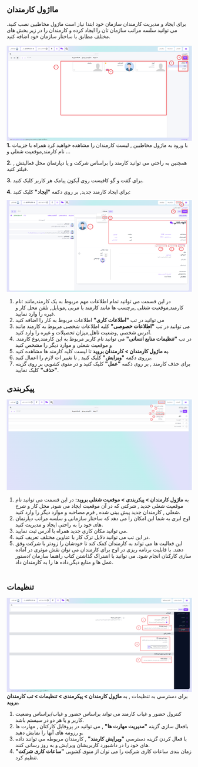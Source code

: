 ## مااژول کارمندان
برای ایجاد و مدیریت کارمندان سازمان خود ابتدا نیاز است ماژول مخاطبین نصب کنید.
می توانید سلسه مراتب سازمان تان را ایجاد کرده و کارمندان را در زیر بخش های مختلف مطابق با ساختار سازمان خود اضافه کنید.
<br></br>
![](img/HR1.png)
**1.** با ورود به ماژول مخاطبین , لیست کارمندان را مشاهده خواهید کرد همراه با جزییات نام کارمند,موقعیت شغلی و ...


**2.** همچنین به راحتی می توانید کارمند را براساس شرکت و یا دپارتمان محل فعالیتش , فیلتر کنید.

**3.** برای گفت و گو کافیست روی آیکون پیامک هر کاربر کلیک کنید.

**4.** برای ایجاد کارمند جدید, بر روی دکمه
<b>"ایجاد"</b> کلیک کنید:

![](img/HR2.png)
1) در این قسمت می توانید تمام اطلاعات مهم مربوط به یک کارمند,مانند :نام کارمند,موقعیت شغلی ,برچسب ها مانند کارمند یا مربی ,موبایل, تلفن محل کار و غیره را وارد نمایید.
2)  می توانید در تب **"اطلاعات کاری"** اطلاعات مربوط به کار را اضافه کنید
3) می توانید در تب **"اطلاعات خصوصی"**  کلیه اطلاعات شخصی مربوط به کارمند مانند آدرس شخصی ,وضعیت تاهل,میزان تحصیلات و غیره را وارد کنید.
4)  .در تب **"تنظیمات منابع انسانی"** می توانید نام کاربر مربوط به این کارمند,نوع کارمند و موقعیت شغلی و موارد دیگر را مشخص کنید
5) **به ماژول کارمندان > کارمندان بروید** تا لیست کلیه کارمند ها مشاهده کنید.
6) برروی دکمه **"ویرایش"** کلیک کنید , تا تغییر ات لازم را اعمال کنید.
7) برای حذف کارمند , بر روی دکمه **"عمل"** کلیک کنید و در منوی کشویی بر روی گزینه **"حذف"** کلیک نمایید.

## پیکربندی
![](img/HR3.png)
1)  به **ماژول کارمندان > پیکربندی > موقعیت شغلی بروید:**
در این قسمت می توانید نام موقعیت شغلی جدید , شرکتی که در آن موقعیت ایجاد می شود, محل کار و شرح شغلی , کارمندان جدید پیش بینی شده , فرم مصاحبه و موارد دیگر را وارد کنید.
2) اوج ابری به شما این امکان را می دهد که ساختار سازمانی و سلسه مراتب دپارتمان های خود را به راحتی ایجاد و مدیریت کنید.
3) می توانید مکان کاری جدید همراه با آدرس ثبت نمایید.
4) در این تب می توانید دلایل ترک کار با عناوین مختلف تعریف کنید.
5) این فعالیت ها می تواند به کارمندان کمک کند تا خودشان را زودتر با شرکت وفق دهند. با قابلیت برنامه ریزی در اوج برای کارمندان می توان نقش موثری در آماده سازی کارکنان انجام شود. می توانید با اشتراک گذاشتن کتاب راهنما سازمان /دستور عمل ها و منابع دیگر,داده ها را به کارمندان داد.
<br></br>
## تنظیمات 
![](img/HRsetting.png)
برای دسترسی به تنظیمات , به 
**ماژول کارمندان > پیکرمندی > تنظیمات > تب کارمندان بروید.**
1) کنترول حضور و غیاب کارمند می تواند براساس حضور و غیاب/براساس وضعیت کاربر و یا هر دو در سیستم باشد.
2)  بافعال سازی گزینه **"مدیریت مهارت ها"** , می توانید در پروفایل کارکنان , مهارت ها و رزومه های آنها را نمایش دهید.
3) با فعال کردن گزینه دسترسی **"ویرایش کارمند"** , کارمندان مربوطه می توانند داده های خود را در داشبورد کاربریشان ویرایش و به روز رسانی کنند.
4) زمان بندی ساعات کاری شرکت را می توان از منوی کشویی **"ساعات کاری شرکت"** تنظیم کرد.